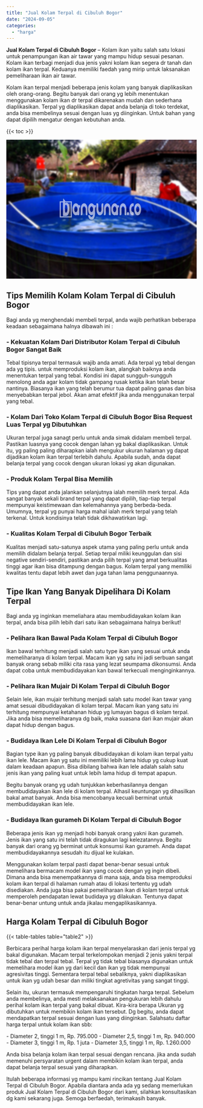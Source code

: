 ```yaml
---
title: "Jual Kolam Terpal di Cibuluh Bogor"
date: "2024-09-05"
categories: 
  - "harga"
---
```


**Jual Kolam Terpal di Cibuluh Bogor** – Kolam ikan yaitu salah satu lokasi untuk penampungan ikan air tawar yang mampu hidup sesuai pesanan. Kolam ikan terbagi menjadi dua jenis yakni kolam ikan segera dr tanah dan kolam ikan terpal. Keduanya memiliki faedah yang mirip untuk laksanakan pemeliharaan ikan air tawar.

Kolam ikan terpal menjadi beberapa jenis kolam yang banyak diaplikasikan oleh orang-orang. Begitu banyak dari orang yg lebih menentukan menggunakan kolam ikan dr terpal dikarenakan mudah dan sederhana diaplikasikan. Terpal yg diaplikasikan dapat anda belanja di toko terdekat, anda bisa membelinya sesuai dengan luas yg diinginkan. Untuk bahan yang dapat dipilih mengatur dengan kebutuhan anda.

{{< toc >}}

![Jual Kolam Terpal di Cibuluh Bogor](/images/jual-kolam-terpal-38.png)

## Tips Memilih Kolam Kolam Terpal di Cibuluh Bogor

Bagi anda yg menghendaki membeli terpal, anda wajib perhatikan beberapa keadaan sebagaimana halnya dibawah ini :

### \- Kekuatan Kolam Dari Distributor Kolam Terpal di Cibuluh Bogor Sangat Baik

Tebal tipisnya terpal termasuk wajib anda amati. Ada terpal yg tebal dengan ada yg tipis. untuk memproduksi kolam ikan, alangkah baiknya anda menentukan terpal yang tebal. Kondisi ini dapat sungguh-sungguh menolong anda agar kolam tidak gampang rusak ketika ikan telah besar nantinya. Biasanya ikan yang telah berumur tua dapat paling ganas dan bisa menyebabkan terpal jebol. Akan amat efektif jika anda menggunakan terpal yang tebal.

### \- Kolam Dari Toko Kolam Terpal di Cibuluh Bogor Bisa Request Luas Terpal yg Dibutuhkan

Ukuran terpal juga sanagt perlu untuk anda simak didalam membeli terpal. Pastikan luasnya yang cocok dengan lahan yg bakal diaplikasikan. Untuk itu, yg paling paling diharapkan ialah mengukur ukuran halaman yg dapat dijadikan kolam ikan terpal terlebih dahulu. Apabila sudah, anda dapat belanja terpal yang cocok dengan ukuran lokasi yg akan digunakan.

### \- Produk Kolam Terpal Bisa Memilih

Tips yang dapat anda jalankan selanjutnya ialah memilih merk terpal. Ada sangat banyak sekali brand terpal yang dapat dipilih, tiap-tiap terpal mempunyai keistimewaan dan kelemahannya yang berbeda-beda. Umumnya, terpal yg punyai harga mahal ialah merk terpal yang telah terkenal. Untuk kondisinya telah tidak dikhawatirkan lagi.

### \- Kualitas Kolam Terpal di Cibuluh Bogor Terbaik

Kualitas menjadi satu-satunya aspek utama yang paling perlu untuk anda memilih didalam belanja terpal. Setiap terpal miliki keunggulan dan sisi negative sendiri-sendiri, pastikan anda pilih terpal yang amat berkualitas tinggi agar ikan bisa ditampung dengan bagus. Kolam terpal yang memiliki kwalitas tentu dapat lebih awet dan juga tahan lama penggunaannya.

## Tipe Ikan Yang Banyak Dipelihara Di Kolam Terpal

Bagi anda yg inginkan memeliahara atau membudidayakan kolam ikan terpal, anda bisa pilih lebih dari satu ikan sebagaimana halnya berikut!

### \- Pelihara Ikan Bawal Pada Kolam Terpal di Cibuluh Bogor

Ikan bawal terhitung menjadi salah satu type ikan yang sesuai untuk anda memeliharanya di kolam terpal. Macam ikan yg satu ini jadi serbuan sangat banyak orang sebab miliki cita rasa yang lezat seumpama dikonsumsi. Anda dapat coba untuk membudidayakan kan bawal terkecuali menginginkannya.

### \- Pelihara Ikan Mujair Di Kolam Terpal di Cibuluh Bogor

Selain lele, ikan mujair terhitung menjadi salah satu model ikan tawar yang amat sesuai dibudidayakan di kolam terpal. Macam ikan yang satu ini terhitung mempunyai ketahanan hidup yg lumayan bagus di kolam terpal. Jika anda bisa memeliharanya dg baik, maka suasana dari ikan mujair akan dapat hidup dengan bagus.

### \- Budidaya Ikan Lele Di Kolam Terpal di Cibuluh Bogor

Bagian type ikan yg paling banyak dibudidayakan di kolam ikan terpal yaitu ikan lele. Macam ikan yg satu ini memiliki lebih lama hidup yg cukup kuat dalam keadaan apapun. Bisa dibilang bahwa ikan lele adalah salah satu jenis ikan yang paling kuat untuk lebih lama hidup di tempat apapun.

Begitu banyak orang yg udah tunjukkan keberhasilannya dengan membudidayakan ikan lele di kolam terpal. Alhasil keuntungan yg dihasilkan bakal amat banyak. Anda bisa mencobanya kecuali berminat untuk membudidayakan ikan lele.

### \- Budidaya Ikan gurameh Di Kolam Terpal di Cibuluh Bogor

Beberapa jenis ikan yg menjadi hobi banyak orang yakni ikan gurameh. Jenis ikan yang satu ini telah tidak diragukan lagi kelezatannya. Begitu banyak dari orang yg berminat untuk konsumsi ikan gurameh. Anda dapat membudidayakannya sesudah itu dijual ke kulakan.

Menggunakan kolam terpal pasti dapat benar-benar sesuai untuk memelihara bermacam model ikan yang cocok dengan yg ingin dibeli. Dimana anda bisa menempatkannya di mana saja, anda bisa memproduksi kolam ikan terpal di halaman rumah atau di lokasi tertentu yg udah disediakan. Anda juga bisa pakai pemeliharaan ikan di kolam terpal untuk memperoleh pendapatan lewat budidaya yg dilakukan. Tentunya dapat benar-benar untung untuk anda jikalau mengaplikasikannya.

## Harga Kolam Terpal di Cibuluh Bogor

{{< table-tables table="table2" >}}

Berbicara perihal harga kolam ikan terpal menyelaraskan dari jenis terpal yg bakal digunakan. Macam terpal terkelompokan menjadi 2 jenis yakni terpal tidak tebal dan terpal tebal. Terpal yg tidak tebal biasanya digunakan untuk memelihara model ikan yg dari kecil dan ikan yg tidak mempunyai agresivitas tinggi. Sementara terpal tebal sebaliknya, yakni diaplikasikan untuk ikan yg udah besar dan miliki tingkat agretivitas yang sangat tinggi.

Selain itu, ukuran termasuk mempengaruhi tingkatan harga terpal. Sebelum anda membelinya, anda mesti melaksanakan pengukuran lebih dahulu perihal kolam ikan terpal yang bakal dibuat. Kira-kira berapa Ukuran yg dibutuhkan untuk membikin kolam ikan tersebut. Dg begitu, anda dapat mendapatkan terpal sesuai dengan luas yang diinginkan. Salahsatu daftar harga terpal untuk kolam ikan sbb:

\- Diameter 2, tinggi 1 m, Rp. 795.000 - Diameter 2,5, tinggi 1 m, Rp. 940.000 - Diameter 3, tinggi 1 m, Rp. 1 juta - Diameter 3,5, tinggi 1 m, Rp. 1.260.000

Anda bisa belanja kolam ikan terpal sesuai dengan rencana. jika anda sudah memenuhi persyaratan urgent dalam membikin kolam ikan terpal, anda dapat belanja terpal sesuai yang diharapkan.

Itulah beberapa informasi yg mampu kami rincikan tentang Jual Kolam Terpal di Cibuluh Bogor. Apabila diantara anda ada yg sedang memerlukan produk Jual Kolam Terpal di Cibuluh Bogor dari kami, silahkan konsultasikan dg kami sekarang juga. Semoga berfaedah, terimakasih banyak.
